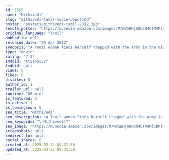 ```yaml
---
id: 1555
name: "Mithivedi"
slug: "mithivedi-tamil-movie-download"
poster: "posters/mithivedi-tamil-2012.jpg"
remote_poster: "https://m.media-amazon.com/images/M/MV5BMjA0NzU4OTM4Ml5BMl5BanBnXkFtZTcwOTU0NTY4Nw@@._V1_SX300.jpg"
original_language: "Tamil"
dubbed_in: null
released_date: "20 Apr 2012"
synopsis: "A Tamil woman finds herself trapped with the Army in the middle of a minefield with her young child. The Government forces are convinced she works for the rebels. Can she convince them otherwise and make it out of the minefield al..."
type: "movie"
rating: "7.3"
imdbid: "tt2145552"
tmdbid: null
views: 0
likes: 0
dislikes: 0
author_id: 1
trailer_url: null
runtime: "86 min"
is_featured: 0
is_active: 1
is_comingsoon: 0
seo_title: "Mithivedi"
seo_description: "A Tamil woman finds herself trapped with the Army in the middle of a minefield with her young child. The Government forces are convinced she works for the rebels. Can she convince them otherwise and make it out of the minefield al..."
seo_keywords: "\"Mithivedi\""
seo_image: "https://m.media-amazon.com/images/M/MV5BMjA0NzU4OTM4Ml5BMl5BanBnXkFtZTcwOTU0NTY4Nw@@._V1_SX300.jpg"
screenshots: null
redirect_to: null
social_shares: 0
created_at: 2025-03-22 09:31:50
updated_at: 2025-03-22 09:31:50
---
```


